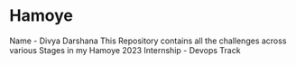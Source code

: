 # Hamoye
Name - Divya Darshana
This Repository contains all the challenges across various Stages in my Hamoye 2023 Internship - Devops Track
